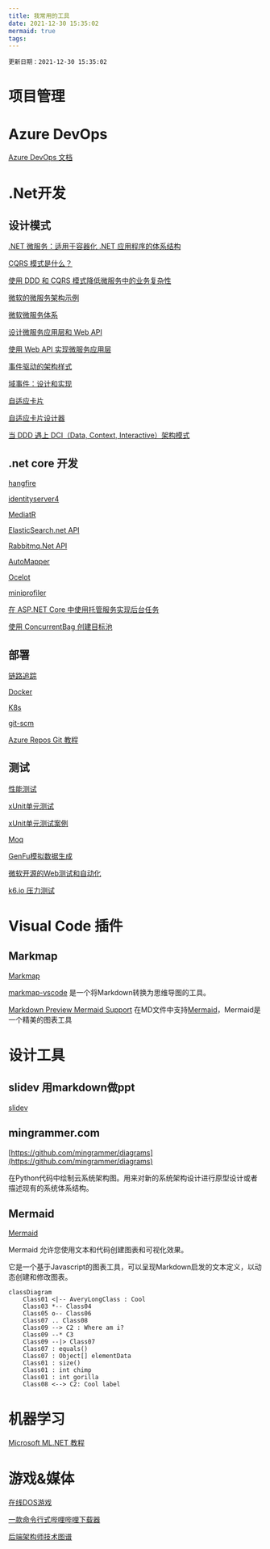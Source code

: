 ```yaml
---
title: 我常用的工具
date: 2021-12-30 15:35:02
mermaid: true
tags:
---
```


`更新日期：2021-12-30 15:35:02`

# 项目管理

# Azure DevOps
[Azure DevOps 文档](https://docs.microsoft.com/zh-cn/azure/devops/?view=azure-devops)

# .Net开发


## 设计模式 
[.NET 微服务：适用于容器化 .NET 应用程序的体系结构](https://docs.microsoft.com/zh-cn/dotnet/architecture/microservices/)

[CQRS 模式是什么？](https://docs.microsoft.com/zh-cn/azure/architecture/patterns/cqrs)

[使用 DDD 和 CQRS 模式降低微服务中的业务复杂性](https://docs.microsoft.com/zh-cn/dotnet/architecture/microservices/microservice-ddd-cqrs-patterns/)

[微软的微服务架构示例](https://github.com/dotnet-architecture/eShopOnContainers)

[微软微服务体系](https://docs.microsoft.com/zh-cn/azure/architecture/microservices/)

[设计微服务应用层和 Web API](https://docs.microsoft.com/zh-cn/dotnet/architecture/microservices/microservice-ddd-cqrs-patterns/microservice-application-layer-web-api-design)

[使用 Web API 实现微服务应用层](https://docs.microsoft.com/zh-cn/dotnet/architecture/microservices/microservice-ddd-cqrs-patterns/microservice-application-layer-implementation-web-api)

[事件驱动的架构样式](https://docs.microsoft.com/zh-cn/azure/architecture/guide/architecture-styles/event-driven)

[域事件：设计和实现](https://docs.microsoft.com/zh-cn/dotnet/architecture/microservices/microservice-ddd-cqrs-patterns/domain-events-design-implementation)

[自适应卡片](https://docs.microsoft.com/zh-cn/adaptive-cards/)

[自适应卡片设计器](https://adaptivecards.io/designer/)

[当 DDD 遇上 DCI（Data, Context, Interactive）架构模式](https://www.infoq.cn/article/g6bk78djx_wukxps0kxm)


## .net core 开发
[hangfire](https://docs.hangfire.io/en/latest/index.html)

[identityserver4](https://identityserver4.readthedocs.io/en/latest/)

[MediatR](https://github.com/jbogard/MediatR/wiki)

[ElasticSearch.net API](https://www.elastic.co/guide/en/elasticsearch/client/net-api/6.x/index.html)

[Rabbitmq.Net API](https://www.rabbitmq.com/dotnet.html)

[AutoMapper](https://docs.automapper.org/en/stable/Getting-started.html)

[Ocelot](https://ocelot.readthedocs.io/en/latest/introduction/gettingstarted.html)

[miniprofiler](https://miniprofiler.com/)

[在 ASP.NET Core 中使用托管服务实现后台任务](https://docs.microsoft.com/zh-cn/aspnet/core/fundamentals/host/hosted-services?view=aspnetcore-6.0&viewFallbackFrom=aspnetcore-2.1&tabs=visual-studio#queued-background-tasks)

[使用 ConcurrentBag 创建目标池](https://docs.microsoft.com/zh-cn/dotnet/standard/collections/thread-safe/how-to-create-an-object-pool)

## 部署

[链路追踪](https://help.aliyun.com/document_detail/99880.html)

[Docker](https://docs.docker.com/get-started/)

[K8s](https://kubernetes.io/zh/docs/home/)

[git-scm](https://git-scm.com/book/zh/v2/%E8%B5%B7%E6%AD%A5-%E5%85%B3%E4%BA%8E%E7%89%88%E6%9C%AC%E6%8E%A7%E5%88%B6)

[Azure Repos Git 教程](https://docs.microsoft.com/zh-cn/azure/devops/repos/git/gitworkflow?view=azure-devops)

## 测试

[性能测试](https://benchmarkdotnet.org/)

[xUnit单元测试](https://xunit.net/)

[xUnit单元测试案例](https://www.cnblogs.com/selimsong/p/9306221.html)

[Moq](https://github.com/Moq/moq4/wiki/Quickstart)

[GenFu模拟数据生成](https://github.com/MisterJames/GenFu)

[微软开源的Web测试和自动化](https://playwright.dev/dotnet/docs/intro)

[k6.io 压力测试](https://github.com/grafana/k6)

# Visual Code 插件

## Markmap

[Markmap](https://marketplace.visualstudio.com/items?itemName=gera2ld.markmap-vscode)

[markmap-vscode](https://github.com/gera2ld/markmap-vscode) 是一个将Markdown转换为思维导图的工具。

[Markdown Preview Mermaid Support](https://marketplace.visualstudio.com/items?itemName=bierner.markdown-mermaid) 在MD文件中支持[Mermaid](https://mermaid-js.github.io/mermaid/#/)，Mermaid是一个精美的图表工具

# 设计工具

## slidev 用markdown做ppt

[slidev](https://sli.dev/)

## mingrammer.com

[https://github.com/mingrammer/diagrams](https://github.com/mingrammer/diagrams)

在Python代码中绘制云系统架构图。用来对新的系统架构设计进行原型设计或者描述现有的系统体系结构。

## Mermaid
[Mermaid](https://mermaid-js.github.io/mermaid/#/)

Mermaid 允许您使用文本和代码创建图表和可视化效果。

它是一个基于Javascript的图表工具，可以呈现Markdown启发的文本定义，以动态创建和修改图表。

```mermaid
classDiagram
    Class01 <|-- AveryLongClass : Cool
    Class03 *-- Class04
    Class05 o-- Class06
    Class07 .. Class08
    Class09 --> C2 : Where am i?
    Class09 --* C3
    Class09 --|> Class07
    Class07 : equals()
    Class07 : Object[] elementData
    Class01 : size()
    Class01 : int chimp
    Class01 : int gorilla
    Class08 <--> C2: Cool label
```
# 机器学习

[Microsoft ML.NET 教程](https://docs.microsoft.com/zh-cn/dotnet/machine-learning/tutorials/)

# 游戏&媒体

[在线DOS游戏](https://dos.zczc.cz/)

[一款命令行式哔哩哔哩下载器](https://github.com/nilaoda/BBDown)

[后端架构师技术图谱](https://github.com/xingshaocheng/architect-awesome)